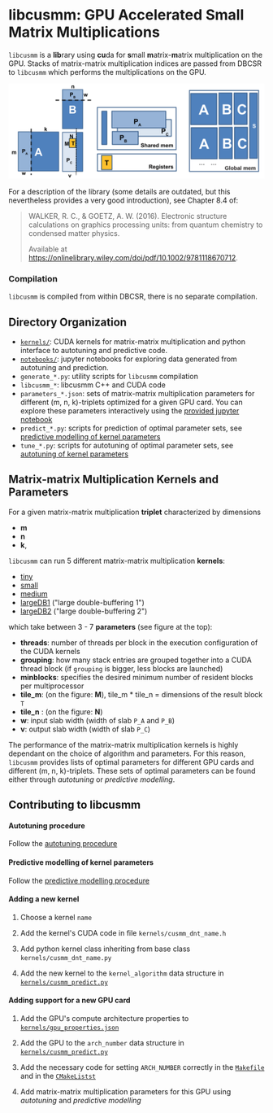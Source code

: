 # libcusmm: GPU Accelerated Small Matrix Multiplications

`libcusmm` is a **lib**rary using **cu**da for **s**mall **m**atrix-**m**atrix multiplication on the GPU. Stacks of matrix-matrix multiplication indices are passed from DBCSR to `libcusmm` which performs the multiplications on the GPU.

![libcusmm parameters](../../../../docs/images/libcusmm_parameters_and_memory.png)

For a description of the library (some details are outdated, but this nevertheless provides a very good introduction), see Chapter 8.4 of:

> WALKER, R. C., & GOETZ, A. W. (2016). Electronic structure calculations on graphics processing units: from quantum chemistry to condensed matter physics.
> 
> Available at https://onlinelibrary.wiley.com/doi/pdf/10.1002/9781118670712.

### Compilation

`libcusmm` is compiled from within DBCSR, there is no separate compilation.

## Directory Organization

- [`kernels/`](kernels/): CUDA kernels for matrix-matrix multiplication and python interface to autotuning and predictive code.
- [`notebooks/`](notebooks/): jupyter notebooks for exploring data generated from autotuning and prediction.
- `generate_*.py`: utility scripts for `libcusmm` compilation
- `libcusmm_*`: libcusmm C++ and CUDA code
- `parameters_*.json`: sets of matrix-matrix multiplication parameters for different (m, n, k)-triplets optimized for a given GPU card. You can explore these parameters interactively using the [provided jupyter notebook](notebooks/inspect_autotuned_parameters.ipynb)
- `predict_*.py`: scripts for prediction of optimal parameter sets, see [predictive modelling of kernel parameters](#predictive-modelling-of-kernel-parameters)
- `tune_*.py`: scripts for autotuning of optimal parameter sets, see [autotuning of kernel parameters](#autotuning-procedure)

## Matrix-matrix Multiplication Kernels and Parameters

For a given matrix-matrix multiplication **triplet** characterized by dimensions

- **m**
- **n**
- **k**,

`libcusmm` can run 5 different matrix-matrix multiplication **kernels**:

- [tiny](kernels/cusmm_dnt_tiny.h)
- [small](kernels/cusmm_dnt_small.h)
- [medium](kernels/cusmm_dnt_medium.h)
- [largeDB1](kernels/cusmm_dnt_largeDB1.h) ("large double-buffering 1")
- [largeDB2](kernels/cusmm_dnt_largeDB2.h) ("large double-buffering 2")

which take between 3 - 7 **parameters** (see figure at the top):

- **threads**: number of threads per block in the execution configuration of the CUDA kernels
- **grouping**: how many stack entries are grouped together into a CUDA thread block (if `grouping` is bigger, less blocks are launched)
- **minblocks**: specifies the desired minimum number of resident blocks per multiprocessor
- **tile_m**: (on the figure: **M**), tile_m * tile_n = dimensions of the result block `T`
- **tile_n** : (on the figure: **N**)
- **w**: input slab width (width of slab `P_A` and `P_B`)
- **v**: output slab width (width of slab `P_C`)

The performance of the matrix-matrix multiplication kernels is highly dependant on the choice of algorithm and  parameters. For this reason, `libcusmm` provides lists of optimal parameters for different GPU cards and different (m, n, k)-triplets. These sets of optimal parameters can be found either through *autotuning* or *predictive modelling*.

## Contributing to libcusmm

#### Autotuning procedure

Follow the [autotuning procedure](https://www.cp2k.org/howto:libcusmm)

#### Predictive modelling of kernel parameters

Follow the [predictive modelling procedure](predict.md)

#### Adding a new kernel

1. Choose a kernel `name`

2. Add the kernel's CUDA code in file `kernels/cusmm_dnt_name.h`

3. Add python kernel class inheriting from base class `kernels/cusmm_dnt_name.py`

4. Add the new kernel to the `kernel_algorithm` data structure in [`kernels/cusmm_predict.py`](kernels/cusmm_predict.py)

#### Adding support for a new GPU card

1. Add the GPU's compute architecture properties to [`kernels/gpu_properties.json`](kernels/gpu_properties.json)

2. Add the GPU to the `arch_number` data structure in [`kernels/cusmm_predict.py`](kernels/cusmm_predict.py)

4. Add the necessary code for setting `ARCH_NUMBER` correctly in the [`Makefile`](../../../../Makefile) and in the [`CMakeListst`](CMakeLists.txt)

3. Add matrix-matrix multiplication parameters for this GPU using *autotuning* and *predictive modelling*
